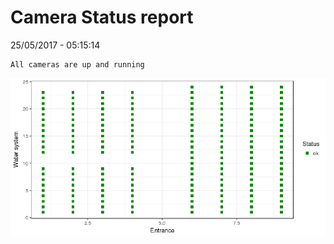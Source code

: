 Camera Status report
================
25/05/2017 - 05:15:14

    All cameras are up and running

![](camreport_files/figure-markdown_github/unnamed-chunk-2-1.png)
